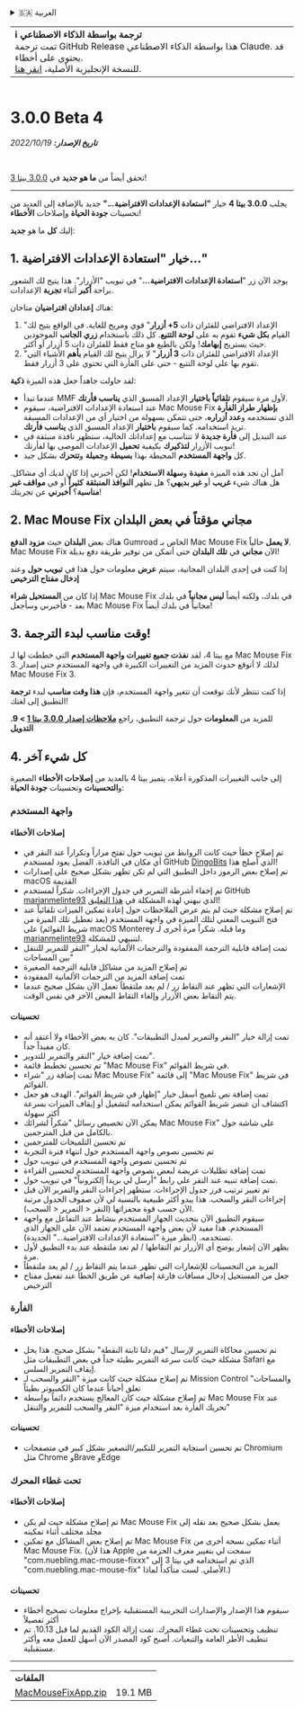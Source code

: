 <details>
<summary>🇸🇦 العربية</summary>

[🇬🇧 English (GitHub)](https://github.com/noah-nuebling/mac-mouse-fix/releases/tag/3.0.0-Beta-4)\
[🇦🇩 Català](https://redirect.macmousefix.com/?target=mmf-release&tag=3.0.0-Beta-4&locale=ca)\
[🇩🇪 Deutsch](https://redirect.macmousefix.com/?target=mmf-release&tag=3.0.0-Beta-4&locale=de)\
[🇪🇸 Español](https://redirect.macmousefix.com/?target=mmf-release&tag=3.0.0-Beta-4&locale=es)\
[🇫🇷 Français](https://redirect.macmousefix.com/?target=mmf-release&tag=3.0.0-Beta-4&locale=fr)\
[🇮🇩 Indonesia](https://redirect.macmousefix.com/?target=mmf-release&tag=3.0.0-Beta-4&locale=id)\
[🇮🇹 Italiano](https://redirect.macmousefix.com/?target=mmf-release&tag=3.0.0-Beta-4&locale=it)\
[🇭🇺 Magyar](https://redirect.macmousefix.com/?target=mmf-release&tag=3.0.0-Beta-4&locale=hu)\
[🇳🇱 Nederlands](https://redirect.macmousefix.com/?target=mmf-release&tag=3.0.0-Beta-4&locale=nl)\
[🇵🇱 Polski](https://redirect.macmousefix.com/?target=mmf-release&tag=3.0.0-Beta-4&locale=pl)\
[🇧🇷 Português (Brasil)](https://redirect.macmousefix.com/?target=mmf-release&tag=3.0.0-Beta-4&locale=pt-BR)\
[🇵🇹 Português (Portugal)](https://redirect.macmousefix.com/?target=mmf-release&tag=3.0.0-Beta-4&locale=pt-PT)\
[🇷🇴 Română](https://redirect.macmousefix.com/?target=mmf-release&tag=3.0.0-Beta-4&locale=ro)\
[🇸🇪 Svenska](https://redirect.macmousefix.com/?target=mmf-release&tag=3.0.0-Beta-4&locale=sv)\
[🇻🇳 Tiếng Việt](https://redirect.macmousefix.com/?target=mmf-release&tag=3.0.0-Beta-4&locale=vi)\
[🇹🇷 Türkçe](https://redirect.macmousefix.com/?target=mmf-release&tag=3.0.0-Beta-4&locale=tr)\
[🇨🇿 Čeština](https://redirect.macmousefix.com/?target=mmf-release&tag=3.0.0-Beta-4&locale=cs)\
[🇬🇷 Ελληνικά](https://redirect.macmousefix.com/?target=mmf-release&tag=3.0.0-Beta-4&locale=el)\
[🇷🇺 Русский](https://redirect.macmousefix.com/?target=mmf-release&tag=3.0.0-Beta-4&locale=ru)\
[🇺🇦 Українська](https://redirect.macmousefix.com/?target=mmf-release&tag=3.0.0-Beta-4&locale=uk)\
[🇮🇱 עברית](https://redirect.macmousefix.com/?target=mmf-release&tag=3.0.0-Beta-4&locale=he)\
**🇸🇦 العربية**\
[🇮🇳 हिन्दी](https://redirect.macmousefix.com/?target=mmf-release&tag=3.0.0-Beta-4&locale=hi)\
[🇹🇭 ไทย](https://redirect.macmousefix.com/?target=mmf-release&tag=3.0.0-Beta-4&locale=th)\
[🇨🇳 中文 (简体)](https://redirect.macmousefix.com/?target=mmf-release&tag=3.0.0-Beta-4&locale=zh-Hans)\
[🇨🇳 中文 (繁體)](https://redirect.macmousefix.com/?target=mmf-release&tag=3.0.0-Beta-4&locale=zh-Hant)\
[🇭🇰 中文（香港)](https://redirect.macmousefix.com/?target=mmf-release&tag=3.0.0-Beta-4&locale=zh-HK)\
[🇯🇵 日本語](https://redirect.macmousefix.com/?target=mmf-release&tag=3.0.0-Beta-4&locale=ja)\
[🇰🇷 한국어](https://redirect.macmousefix.com/?target=mmf-release&tag=3.0.0-Beta-4&locale=ko)\
[Help translate Mac Mouse Fix to different languages!](https://github.com/noah-nuebling/mac-mouse-fix/discussions/731)
</details>
<table align=><td>
<b>ℹ️ ترجمة بواسطة الذكاء الاصطناعي</b><br>
تمت ترجمة GitHub Release هذا بواسطة الذكاء الاصطناعي Claude. قد يحتوي على أخطاء.<br>
للنسخة الإنجليزية الأصلية، <a href="https://github.com/noah-nuebling/mac-mouse-fix/releases/tag/3.0.0-Beta-4">انقر هنا</a>.
</td></table>

<table></table>

# 3.0.0 Beta 4
***تاريخ الإصدار:** 19‏/10‏/2022*

<br>

تحقق أيضاً من **ما هو جديد** في [3.0.0 بيتا 3](https://redirect.macmousefix.com/?target=mmf-release&tag=3.0.0-Beta-3&locale=ar)!

---

يجلب **3.0.0 بيتا 4** خيار **"استعادة الإعدادات الافتراضية..."** جديد بالإضافة إلى العديد من تحسينات **جودة الحياة** وإصلاحات **الأخطاء**!

إليك **كل** ما هو **جديد**:

## 1. خيار "استعادة الإعدادات الافتراضية..."

يوجد الآن زر "**استعادة الإعدادات الافتراضية...**" في تبويب "الأزرار".
هذا يتيح لك الشعور براحة **أكبر** أثناء **تجربة** الإعدادات.

هناك **إعدادان افتراضيان** متاحان:

1. "الإعداد الافتراضي للفئران ذات **5+ أزرار**" قوي ومريح للغاية. في الواقع يتيح لك القيام **بكل شيء** تقوم به على **لوحة التتبع**. كل ذلك باستخدام **زري الجانب** الموجودين حيث يستريح **إبهامك**! ولكن بالطبع هو متاح فقط للفئران ذات 5 أزرار أو أكثر.
2. "الإعداد الافتراضي للفئران ذات **3 أزرار**" لا يزال يتيح لك القيام **بأهم** الأشياء التي تقوم بها على لوحة التتبع - حتى على الفأرة التي تحتوي على 3 أزرار فقط.

لقد حاولت جاهداً جعل هذه الميزة **ذكية**:

- عندما تبدأ MMF لأول مرة سيقوم **تلقائياً باختيار** الإعداد المسبق الذي **يناسب فأرتك**.
- عند استعادة الإعدادات الافتراضية، سيقوم Mac Mouse Fix **بإظهار** **طراز الفأرة** الذي تستخدمه و**عدد أزراره**، حتى تتمكن بسهولة من اختيار أي من الإعدادات المسبقة تريد استخدامه. كما سيقوم **باختيار** الإعداد المسبق الذي **يناسب فأرتك**.
- عند التبديل إلى **فأرة جديدة** لا تتناسب مع إعداداتك الحالية، ستظهر نافذة منبثقة في تبويب الأزرار **لتذكيرك** بكيفية **تحميل** الإعدادات الموصى بها لفأرتك!
- كل **واجهة المستخدم** المحيطة بهذا **بسيطة** و**جميلة** و**تتحرك** بشكل جيد.

آمل أن تجد هذه الميزة **مفيدة** و**سهلة الاستخدام**! لكن أخبرني إذا كان لديك أي مشاكل.
هل هناك شيء **غريب** أو **غير بديهي**؟ هل تظهر **النوافذ المنبثقة** **كثيراً** أو في **مواقف غير مناسبة**؟ **أخبرني** عن تجربتك!

## 2. Mac Mouse Fix مجاني مؤقتاً في بعض البلدان

هناك بعض **البلدان** حيث **مزود الدفع** Gumroad الخاص بـ Mac Mouse Fix **لا يعمل** حالياً.
Mac Mouse Fix الآن **مجاني** في **تلك البلدان** حتى أتمكن من توفير طريقة دفع بديلة!

إذا كنت في إحدى البلدان المجانية، سيتم **عرض** معلومات حول هذا في **تبويب حول** وعند **إدخال مفتاح الترخيص**

إذا كان من **المستحيل شراء** Mac Mouse Fix في بلدك، ولكنه أيضاً **ليس مجانياً** في بلدك بعد - فأخبرني وسأجعل Mac Mouse Fix مجانياً في بلدك أيضاً!

## 3. وقت مناسب لبدء الترجمة!

مع بيتا 4، لقد **نفذت جميع تغييرات واجهة المستخدم** التي خططت لها لـ Mac Mouse Fix 3. لذلك لا أتوقع حدوث المزيد من التغييرات الكبيرة في واجهة المستخدم حتى إصدار Mac Mouse Fix 3.

إذا كنت تنتظر لأنك توقعت أن تتغير واجهة المستخدم، فإن **هذا وقت مناسب** لبدء **ترجمة** التطبيق إلى لغتك!

للمزيد من **المعلومات** حول ترجمة التطبيق، راجع **[ملاحظات إصدار 3.0.0 بيتا 1](https://redirect.macmousefix.com/?target=mmf-release&tag=3.0.0-Beta-1.1&locale=ar) > 9. التدويل**

## 4. كل شيء آخر

إلى جانب التغييرات المذكورة أعلاه، يتميز بيتا 4 بالعديد من **إصلاحات الأخطاء** الصغيرة و**التحسينات** وتحسينات **جودة الحياة**:

### واجهة المستخدم

#### إصلاحات الأخطاء

- تم إصلاح خطأ حيث كانت الروابط من تبويب حول تفتح مراراً وتكراراً عند النقر في أي مكان في النافذة. الفضل يعود لمستخدم GitHub [DingoBits](https://github.com/DingoBits) الذي أصلح هذا!
- تم إصلاح بعض الرموز داخل التطبيق التي لم تكن تظهر بشكل صحيح على إصدارات macOS القديمة
- تم إخفاء أشرطة التمرير في جدول الإجراءات. شكراً لمستخدم GitHub [marianmelinte93](https://github.com/marianmelinte93) الذي نبهني لهذه المشكلة في [هذا التعليق](https://github.com/noah-nuebling/mac-mouse-fix/discussions/366#discussioncomment-3728994)!
- تم إصلاح مشكلة حيث لم يتم عرض الملاحظات حول إعادة تمكين الميزات تلقائياً عند فتح التبويب المعني لتلك الميزة في واجهة المستخدم (بعد تعطيل تلك الميزة من شريط القوائم) على macOS Monterey وما قبله. شكراً مرة أخرى لـ [marianmelinte93](https://github.com/marianmelinte93) لتنبيهي للمشكلة.
- تمت إضافة قابلية الترجمة المفقودة والترجمات الألمانية لخيار "النقر للتمرير للتنقل بين المساحات"
- تم إصلاح المزيد من مشاكل قابلية الترجمة الصغيرة
- تمت إضافة المزيد من الترجمات الألمانية المفقودة
- الإشعارات التي تظهر عند التقاط زر / لم يعد ملتقطاً تعمل الآن بشكل صحيح عندما يتم التقاط بعض الأزرار وإلغاء التقاط البعض الآخر في نفس الوقت.

#### تحسينات

- تمت إزالة خيار "النقر والتمرير لمبدل التطبيقات". كان به بعض الأخطاء ولا أعتقد أنه كان مفيداً جداً.
- تمت إضافة خيار "النقر والتمرير للتدوير".
- تم تحسين تخطيط قائمة "Mac Mouse Fix" في شريط القوائم.
- تمت إضافة زر "شراء Mac Mouse Fix" إلى قائمة "Mac Mouse Fix" في شريط القوائم.
- تمت إضافة نص تلميح أسفل خيار "إظهار في شريط القوائم". الهدف هو جعل اكتشاف أن عنصر شريط القوائم يمكن استخدامه لتشغيل أو إيقاف الميزات بسرعة أكثر سهولة
- يمكن الآن تخصيص رسائل "شكراً لشرائك Mac Mouse Fix" على شاشة حول بالكامل من قبل المترجمين.
- تم تحسين التلميحات للمترجمين
- تم تحسين نصوص واجهة المستخدم حول انتهاء فترة التجربة
- تم تحسين نصوص واجهة المستخدم في تبويب حول
- تمت إضافة تظليلات عريضة لبعض نصوص واجهة المستخدم لتحسين القراءة
- تمت إضافة تنبيه عند النقر على رابط "أرسل لي بريداً إلكترونياً" في تبويب حول.
- تم تغيير ترتيب فرز جدول الإجراءات. ستظهر إجراءات النقر والتمرير الآن قبل إجراءات النقر والسحب. هذا يبدو أكثر طبيعية بالنسبة لي لأن صفوف الجدول مرتبة الآن حسب قوة محفزاتها (النقر < التمرير < السحب).
- سيقوم التطبيق الآن بتحديث الجهاز المستخدم بنشاط عند التفاعل مع واجهة المستخدم. هذا مفيد لأن بعض واجهة المستخدم تعتمد الآن على الجهاز الذي تستخدمه. (انظر ميزة "استعادة الإعدادات الافتراضية..." الجديدة).
- يظهر الآن إشعار يوضح أي الأزرار تم التقاطها / لم تعد ملتقطة عند بدء التطبيق لأول مرة.
- المزيد من التحسينات للإشعارات التي تظهر عندما يتم التقاط زر / لم يعد ملتقطاً
- جعل من المستحيل إدخال مسافات فارغة إضافية عن طريق الخطأ عند تفعيل مفتاح الترخيص

### الفأرة

#### إصلاحات الأخطاء

- تم تحسين محاكاة التمرير لإرسال "قيم دلتا ثابتة النقطة" بشكل صحيح. هذا يحل مشكلة حيث كانت سرعة التمرير بطيئة جداً في بعض التطبيقات مثل Safari مع إيقاف التمرير السلس.
- تم إصلاح مشكلة حيث كانت ميزة "النقر والسحب لـ Mission Control والمساحات" تعلق أحياناً عندما كان الكمبيوتر بطيئاً
- تم إصلاح مشكلة حيث كان المعالج يستخدم دائماً بواسطة Mac Mouse Fix عند تحريك الفأرة بعد استخدام ميزة "النقر والسحب للتمرير والتنقل"

#### تحسينات

- تم تحسين استجابة التمرير للتكبير/التصغير بشكل كبير في متصفحات Chromium مثل Chrome وBrave وEdge

### تحت غطاء المحرك

#### إصلاحات الأخطاء

- تم إصلاح مشكلة حيث لم يكن Mac Mouse Fix يعمل بشكل صحيح بعد نقله إلى مجلد مختلف أثناء تمكينه
- تم إصلاح بعض المشاكل مع تمكين Mac Mouse Fix أثناء تمكين نسخة أخرى من Mac Mouse Fix. (هذا لأن Apple سمحت لي بتغيير معرف الحزمة من "com.nuebling.mac-mouse-fixxx" الذي تم استخدامه في بيتا 3 إلى "com.nuebling.mac-mouse-fix" الأصلي. لست متأكداً لماذا.)

#### تحسينات

- سيقوم هذا الإصدار والإصدارات التجريبية المستقبلية بإخراج معلومات تصحيح أخطاء أكثر تفصيلاً
- تنظيف وتحسينات تحت غطاء المحرك. تمت إزالة الكود القديم لما قبل 10.13. تم تنظيف الأطر العامة والتبعيات. أصبح كود المصدر الآن أسهل للعمل معه وأكثر مستقبلية.

---

<table align="start">
<tr>
    <td colspan=2>
        <b>الملفات</b>
    </td>
</tr>
<tr>
    <td><a href="https://github.com/noah-nuebling/mac-mouse-fix/releases/download/3.0.0-Beta-4/MacMouseFixApp.zip">MacMouseFixApp.zip</a></td>
    <td>19.1 MB</td>
</tr>
</table>